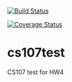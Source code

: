 [![Build Status](https://travis-ci.org/youngsaver/cs107test.svg?branch=main)](https://travis-ci.org/youngsaver/cs107test.svg?branch=main)

[![Coverage Status](https://codecov.io/gh/youngsaver/cs107test/branch/main/graph/badge.svg)](https://codecov.io/gh/youngsaver/cs107test)


# cs107test
CS107 test for HW4
